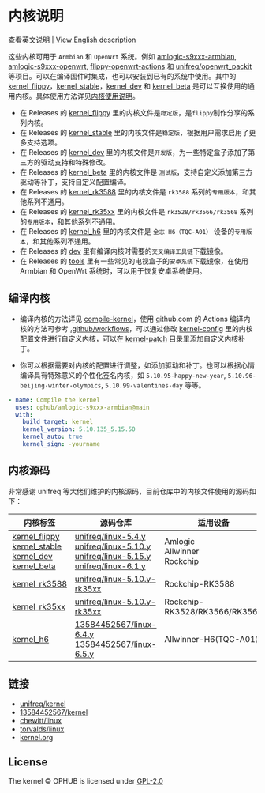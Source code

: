 # 内核说明

查看英文说明 | [View English description](README.md)

这些内核可用于 `Armbian` 和 `OpenWrt` 系统。例如 [amlogic-s9xxx-armbian](https://github.com/ophub/amlogic-s9xxx-armbian), [amlogic-s9xxx-openwrt](https://github.com/ophub/amlogic-s9xxx-openwrt), [flippy-openwrt-actions](https://github.com/ophub/flippy-openwrt-actions) 和 [unifreq/openwrt_packit](https://github.com/unifreq/openwrt_packit) 等项目。可以在编译固件时集成，也可以安装到已有的系统中使用。其中的 [kernel_flippy](https://github.com/ophub/kernel/releases/tag/kernel_flippy)，[kernel_stable](https://github.com/ophub/kernel/releases/tag/kernel_stable)，[kernel_dev](https://github.com/ophub/kernel/releases/tag/kernel_dev) 和 [kernel_beta](https://github.com/ophub/kernel/releases/tag/kernel_beta) 是可以互换使用的通用内核。具体使用方法详见[内核使用说明](https://github.com/ophub/amlogic-s9xxx-armbian/blob/main/compile-kernel/README.cn.md#内核使用说明)。

- 在 Releases 的 [kernel_flippy](https://github.com/ophub/kernel/releases/tag/kernel_flippy) 里的内核文件是`稳定版`，是`flippy`制作分享的系列内核。
- 在 Releases 的 [kernel_stable](https://github.com/ophub/kernel/releases/tag/kernel_stable) 里的内核文件是`稳定版`，根据用户需求启用了更多支持选项。
- 在 Releases 的 [kernel_dev](https://github.com/ophub/kernel/releases/tag/kernel_dev) 里的内核文件是`开发版`，为一些特定盒子添加了第三方的驱动支持和特殊修改。
- 在 Releases 的 [kernel_beta](https://github.com/ophub/kernel/releases/tag/kernel_beta) 里的内核文件是 `测试版`，支持自定义添加第三方驱动等补丁，支持自定义配置编译。
- 在 Releases 的 [kernel_rk3588](https://github.com/ophub/kernel/releases/tag/kernel_rk3588) 里的内核文件是 `rk3588` 系列的`专用版本`，和其他系列不通用。
- 在 Releases 的 [kernel_rk35xx](https://github.com/ophub/kernel/releases/tag/kernel_rk35xx) 里的内核文件是 `rk3528/rk3566/rk3568` 系列的`专用版本`，和其他系列不通用。
- 在 Releases 的 [kernel_h6](https://github.com/ophub/kernel/releases/tag/kernel_h6) 里的内核文件是 `全志 H6（TQC-A01）` 设备的`专用版本`，和其他系列不通用。
- 在 Releases 的 [dev](https://github.com/ophub/kernel/releases/tag/dev) 里有编译内核时需要的`交叉编译工具链`下载镜像。
- 在 Releases 的 [tools](https://github.com/ophub/kernel/releases/tag/tools) 里有一些常见的电视盒子的`安卓系统`下载镜像，在使用 Armbian 和 OpenWrt 系统时，可以用于恢复安卓系统使用。

## 编译内核

- 编译内核的方法详见 [compile-kernel](https://github.com/ophub/amlogic-s9xxx-armbian/tree/main/compile-kernel)，使用 github.com 的 Actions 编译内核的方法可参考 [.github/workflows](.github/workflows)，可以通过修改 [kernel-config](kernel-config) 里的内核配置文件进行自定义内核，可以在 [kernel-patch](kernel-patch) 目录里添加自定义内核补丁。

- 你可以根据需要对内核的配置进行调整，如添加驱动和补丁。也可以根据心情编译具有特殊意义的个性化签名内核，如 `5.10.95-happy-new-year`, `5.10.96-beijing-winter-olympics`, `5.10.99-valentines-day` 等等。


```yaml
- name: Compile the kernel
  uses: ophub/amlogic-s9xxx-armbian@main
  with:
    build_target: kernel
    kernel_version: 5.10.135_5.15.50
    kernel_auto: true
    kernel_sign: -yourname
```

## 内核源码

非常感谢 unifreq 等大佬们维护的内核源码，目前仓库中的内核文件使用的源码如下：

| 内核标签       | 源码仓库               | 适用设备               |
| ------------- | --------------------- | --------------------- |
| [kernel_flippy](https://github.com/ophub/kernel/releases/tag/kernel_flippy)<br>[kernel_stable](https://github.com/ophub/kernel/releases/tag/kernel_stable)<br>[kernel_dev](https://github.com/ophub/kernel/releases/tag/kernel_dev)<br>[kernel_beta](https://github.com/ophub/kernel/releases/tag/kernel_beta) | [unifreq/linux-5.4.y](https://github.com/unifreq/linux-5.4.y)<br>[unifreq/linux-5.10.y](https://github.com/unifreq/linux-5.10.y)<br>[unifreq/linux-5.15.y](https://github.com/unifreq/linux-5.15.y)<br>[unifreq/linux-6.1.y](https://github.com/unifreq/linux-6.1.y) | Amlogic<br>Allwinner<br>Rockchip |
| [kernel_rk3588](https://github.com/ophub/kernel/releases/tag/kernel_rk3588) | [unifreq/linux-5.10.y-rk35xx](https://github.com/unifreq/linux-5.10.y-rk35xx) | Rockchip-RK3588 |
| [kernel_rk35xx](https://github.com/ophub/kernel/releases/tag/kernel_rk35xx) | [unifreq/linux-5.10.y-rk35xx](https://github.com/unifreq/linux-5.10.y-rk35xx) | Rockchip-RK3528/RK3566/RK3568 |
| [kernel_h6](https://github.com/ophub/kernel/releases/tag/kernel_h6) | [13584452567/linux-6.4.y](https://github.com/13584452567/linux-6.4.y)<br>[13584452567/linux-6.5.y](https://github.com/13584452567/linux-6.5.y) | Allwinner-H6(TQC-A01) |


## 链接

- [unifreq/kernel](https://github.com/unifreq)
- [13584452567/kernel](https://github.com/13584452567/linux-6.4.y)
- [chewitt/linux](https://github.com/chewitt/linux)
- [torvalds/linux](https://github.com/torvalds/linux)
- [kernel.org](https://kernel.org)

## License

The kernel © OPHUB is licensed under [GPL-2.0](https://github.com/ophub/kernel/blob/main/LICENSE)
